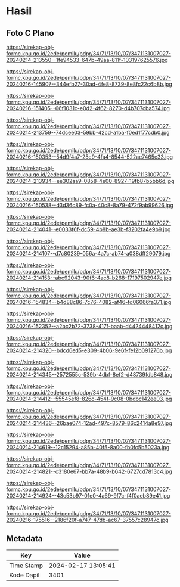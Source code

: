 # Hasil

## Foto C Plano

https://sirekap-obj-formc.kpu.go.id/2ede/pemilu/pdpr/34/71/13/10/07/3471131007027-20240214-213550--1fe94533-647b-49aa-811f-103197625576.jpg

https://sirekap-obj-formc.kpu.go.id/2ede/pemilu/pdpr/34/71/13/10/07/3471131007027-20240216-145907--344efb27-30ad-4fe8-8739-8e8fc22c6b8b.jpg

https://sirekap-obj-formc.kpu.go.id/2ede/pemilu/pdpr/34/71/13/10/07/3471131007027-20240216-151405--66f1031c-e0d2-4f62-8270-d4b707cba574.jpg

https://sirekap-obj-formc.kpu.go.id/2ede/pemilu/pdpr/34/71/13/10/07/3471131007027-20240214-213759--74dcee03-59bb-42cd-a1ba-f0ed1f77cdb0.jpg

https://sirekap-obj-formc.kpu.go.id/2ede/pemilu/pdpr/34/71/13/10/07/3471131007027-20240216-150353--54d9f4a7-25e9-4fa4-8544-522ae7465e33.jpg

https://sirekap-obj-formc.kpu.go.id/2ede/pemilu/pdpr/34/71/13/10/07/3471131007027-20240214-213934--ee302aa9-0858-4e00-8927-19fb87b5bb6d.jpg

https://sirekap-obj-formc.kpu.go.id/2ede/pemilu/pdpr/34/71/13/10/07/3471131007027-20240216-150538--d3d36c89-fc0a-40c8-8a79-472f9ab99626.jpg

https://sirekap-obj-formc.kpu.go.id/2ede/pemilu/pdpr/34/71/13/10/07/3471131007027-20240214-214041--e0033f6f-dc59-4b8b-ae3b-f3202fa4e9b9.jpg

https://sirekap-obj-formc.kpu.go.id/2ede/pemilu/pdpr/34/71/13/10/07/3471131007027-20240214-214107--d7c80239-056a-4a7c-ab74-a038dff29079.jpg

https://sirekap-obj-formc.kpu.go.id/2ede/pemilu/pdpr/34/71/13/10/07/3471131007027-20240214-214153--abc92043-90f6-4ac8-b268-17197502947e.jpg

https://sirekap-obj-formc.kpu.go.id/2ede/pemilu/pdpr/34/71/13/10/07/3471131007027-20240216-154834--b4d88c86-7c76-4082-af46-fd06066fa371.jpg

https://sirekap-obj-formc.kpu.go.id/2ede/pemilu/pdpr/34/71/13/10/07/3471131007027-20240216-152352--a2bc2b72-3738-417f-baab-d4424448412c.jpg

https://sirekap-obj-formc.kpu.go.id/2ede/pemilu/pdpr/34/71/13/10/07/3471131007027-20240214-214320--bdcd6ed5-e309-4b06-9e6f-fe12b091276b.jpg

https://sirekap-obj-formc.kpu.go.id/2ede/pemilu/pdpr/34/71/13/10/07/3471131007027-20240214-214345--2572555c-539b-4dbf-8ef2-d48739fdb848.jpg

https://sirekap-obj-formc.kpu.go.id/2ede/pemilu/pdpr/34/71/13/10/07/3471131007027-20240214-214412--55545ef8-826c-454f-9c08-0bdbc142ee03.jpg

https://sirekap-obj-formc.kpu.go.id/2ede/pemilu/pdpr/34/71/13/10/07/3471131007027-20240214-214436--26bae074-12ad-497c-8579-86c2414a8e97.jpg

https://sirekap-obj-formc.kpu.go.id/2ede/pemilu/pdpr/34/71/13/10/07/3471131007027-20240214-214619--12c15294-a85b-40f5-8a00-fb0fc5b5023a.jpg

https://sirekap-obj-formc.kpu.go.id/2ede/pemilu/pdpr/34/71/13/10/07/3471131007027-20240214-214821--c3180e67-bb7a-48b9-b642-6727cd7813c4.jpg

https://sirekap-obj-formc.kpu.go.id/2ede/pemilu/pdpr/34/71/13/10/07/3471131007027-20240214-214924--43c53b97-01e0-4a69-9f7c-f4f0aeb89e41.jpg

https://sirekap-obj-formc.kpu.go.id/2ede/pemilu/pdpr/34/71/13/10/07/3471131007027-20240216-175516--2186f20f-a747-47db-ac67-37557c28947c.jpg


## Metadata

| Key        | Value               |
| ---------- | ------------------- |
| Time Stamp | 2024-02-17 13:05:41 |
| Kode Dapil | 3401                |



